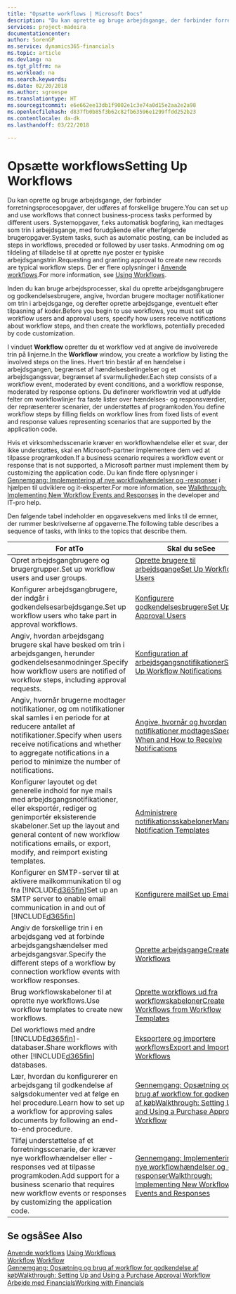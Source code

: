 ```yaml
---
title: "Opsætte workflows | Microsoft Docs"
description: "Du kan oprette og bruge arbejdsgange, der forbinder forretningsprocesopgaver, der udføres af forskellige brugere. Systemopgaver, f.eks automatisk bogføring, kan medtages som trin i arbejdsgange, med forudgående eller efterfølgende brugeropgaver. Anmodning om og tildeling af tilladelse til at oprette nye poster er typiske arbejdsgangstrin."
services: project-madeira
documentationcenter: 
author: SorenGP
ms.service: dynamics365-financials
ms.topic: article
ms.devlang: na
ms.tgt_pltfrm: na
ms.workload: na
ms.search.keywords: 
ms.date: 02/20/2018
ms.author: sgroespe
ms.translationtype: HT
ms.sourcegitcommit: e6e662ee13db1f9002e1c3e74a0d15e2aa2e2a98
ms.openlocfilehash: d837fb0b85f3b62c82fb63596e1299ffdd252b23
ms.contentlocale: da-dk
ms.lasthandoff: 03/22/2018

---
```

# <a name="setting-up-workflows"></a><span data-ttu-id="58908-105">Opsætte workflows</span><span class="sxs-lookup"><span data-stu-id="58908-105">Setting Up Workflows</span></span>
<span data-ttu-id="58908-106">Du kan oprette og bruge arbejdsgange, der forbinder forretningsprocesopgaver, der udføres af forskellige brugere.</span><span class="sxs-lookup"><span data-stu-id="58908-106">You can set up and use workflows that connect business-process tasks performed by different users.</span></span> <span data-ttu-id="58908-107">Systemopgaver, f.eks automatisk bogføring, kan medtages som trin i arbejdsgange, med forudgående eller efterfølgende brugeropgaver.</span><span class="sxs-lookup"><span data-stu-id="58908-107">System tasks, such as automatic posting, can be included as steps in workflows, preceded or followed by user tasks.</span></span> <span data-ttu-id="58908-108">Anmodning om og tildeling af tilladelse til at oprette nye poster er typiske arbejdsgangstrin.</span><span class="sxs-lookup"><span data-stu-id="58908-108">Requesting and granting approval to create new records are typical workflow steps.</span></span> <span data-ttu-id="58908-109">Der er flere oplysninger i [Anvende workflows](across-use-workflows.md).</span><span class="sxs-lookup"><span data-stu-id="58908-109">For more information, see [Using Workflows](across-use-workflows.md).</span></span>  

 <span data-ttu-id="58908-110">Inden du kan bruge arbejdsprocesser, skal du oprette arbejdsgangbrugere og godkendelsesbrugere, angive, hvordan brugere modtager notifikationer om trin i arbejdsgange, og derefter oprette arbejdsgange, eventuelt efter tilpasning af koder.</span><span class="sxs-lookup"><span data-stu-id="58908-110">Before you begin to use workflows, you must set up workflow users and approval users, specify how users receive notifications about workflow steps, and then create the workflows, potentially preceded by code customization.</span></span>  

 <span data-ttu-id="58908-111">I vinduet **Workflow** opretter du et workflow ved at angive de involverede trin på linjerne.</span><span class="sxs-lookup"><span data-stu-id="58908-111">In the **Workflow** window, you create a workflow by listing the involved steps on the lines.</span></span> <span data-ttu-id="58908-112">Hvert trin består af en hændelse i arbejdsgangen, begrænset af hændelsesbetingelser og et arbejdsgangssvar, begrænset af svarmuligheder.</span><span class="sxs-lookup"><span data-stu-id="58908-112">Each step consists of a workflow event, moderated by event conditions, and a workflow response, moderated by response options.</span></span> <span data-ttu-id="58908-113">Du definerer workflowtrin ved at udfylde felter om workflowlinjer fra faste lister over hændelses- og responsværdier, der repræsenterer scenarier, der understøttes af programkoden.</span><span class="sxs-lookup"><span data-stu-id="58908-113">You define workflow steps by filling fields on workflow lines from fixed lists of event and response values representing scenarios that are supported by the application code.</span></span>  

 <span data-ttu-id="58908-114">Hvis et virksomhedsscenarie kræver en workflowhændelse eller et svar, der ikke understøttes, skal en Microsoft-partner implementere dem ved at tilpasse programkoden.</span><span class="sxs-lookup"><span data-stu-id="58908-114">If a business scenario requires a workflow event or response that is not supported, a Microsoft partner must implement them by customizing the application code.</span></span> <span data-ttu-id="58908-115">Du kan finde flere oplysninger i [Gennemgang: Implementering af nye workflowhændelser og -responser](/dynamics-nav/Walkthrough--Implementing-New-Workflow-Events-and-Responses) i hjælpen til udviklere og it-eksperter.</span><span class="sxs-lookup"><span data-stu-id="58908-115">For more information, see [Walkthrough: Implementing New Workflow Events and Responses](/dynamics-nav/Walkthrough--Implementing-New-Workflow-Events-and-Responses) in the developer and IT-pro help.</span></span>

 <span data-ttu-id="58908-116">Den følgende tabel indeholder en opgavesekvens med links til de emner, der rummer beskrivelserne af opgaverne.</span><span class="sxs-lookup"><span data-stu-id="58908-116">The following table describes a sequence of tasks, with links to the topics that describe them.</span></span>  

|<span data-ttu-id="58908-117">**For at**</span><span class="sxs-lookup"><span data-stu-id="58908-117">**To**</span></span>|<span data-ttu-id="58908-118">**Skal du se**</span><span class="sxs-lookup"><span data-stu-id="58908-118">**See**</span></span>|  
|------------|-------------|  
|<span data-ttu-id="58908-119">Opret arbejdsgangbrugere og brugergrupper.</span><span class="sxs-lookup"><span data-stu-id="58908-119">Set up workflow users and user groups.</span></span>|[<span data-ttu-id="58908-120">Oprette brugere til arbejdsgange</span><span class="sxs-lookup"><span data-stu-id="58908-120">Set Up Workflow Users</span></span>](across-how-to-set-up-workflow-users.md)|  
|<span data-ttu-id="58908-121">Konfigurer arbejdsgangbrugere, der indgår i godkendelsesarbejdsgange.</span><span class="sxs-lookup"><span data-stu-id="58908-121">Set up workflow users who take part in approval workflows.</span></span>|[<span data-ttu-id="58908-122">Konfigurere godkendelsesbrugere</span><span class="sxs-lookup"><span data-stu-id="58908-122">Set Up Approval Users</span></span>](across-how-to-set-up-approval-users.md)|  
|<span data-ttu-id="58908-123">Angiv, hvordan arbejdsgang brugere skal have besked om trin i arbejdsgangen, herunder godkendelsesanmodninger.</span><span class="sxs-lookup"><span data-stu-id="58908-123">Specify how workflow users are notified of workflow steps, including approval requests.</span></span>|[<span data-ttu-id="58908-124">Konfiguration af arbejdsgangsnotifikationer</span><span class="sxs-lookup"><span data-stu-id="58908-124">Setting Up Workflow Notifications</span></span>](across-setting-up-workflow-notifications.md)|  
|<span data-ttu-id="58908-125">Angiv, hvornår brugerne modtager notifikationer, og om notifikationer skal samles i en periode for at reducere antallet af notifikationer.</span><span class="sxs-lookup"><span data-stu-id="58908-125">Specify when users receive notifications and whether to aggregate notifications in a period to minimize the number of notifications.</span></span>|[<span data-ttu-id="58908-126">Angive, hvornår og hvordan notifikationer modtages</span><span class="sxs-lookup"><span data-stu-id="58908-126">Specify When and How to Receive Notifications</span></span>](across-how-to-specify-when-and-how-to-receive-notifications.md)|  
|<span data-ttu-id="58908-127">Konfigurer layoutet og det generelle indhold for nye mails med arbejdsgangsnotifikationer, eller eksportér, rediger og genimportér eksisterende skabeloner.</span><span class="sxs-lookup"><span data-stu-id="58908-127">Set up the layout and general content of new workflow notifications emails, or export, modify, and reimport existing templates.</span></span>|[<span data-ttu-id="58908-128">Administrere notifikationsskabeloner</span><span class="sxs-lookup"><span data-stu-id="58908-128">Manage Notification Templates</span></span>](across-how-to-manage-notification-templates.md)|  
|<span data-ttu-id="58908-129">Konfigurer en SMTP-server til at aktivere mailkommunikation til og fra [!INCLUDE[d365fin](includes/d365fin_md.md)]</span><span class="sxs-lookup"><span data-stu-id="58908-129">Set up an SMTP server to enable email communication in and out of [!INCLUDE[d365fin](includes/d365fin_md.md)]</span></span>|[<span data-ttu-id="58908-130">Konfigurere mail</span><span class="sxs-lookup"><span data-stu-id="58908-130">Set up Email</span></span>](madeira-how-setup-email.md)|
|<span data-ttu-id="58908-131">Angiv de forskellige trin i en arbejdsgang ved at forbinde arbejdsgangshændelser med arbejdsgangsvar.</span><span class="sxs-lookup"><span data-stu-id="58908-131">Specify the different steps of a workflow by connection workflow events with workflow responses.</span></span>|[<span data-ttu-id="58908-132">Oprette arbejdsgange</span><span class="sxs-lookup"><span data-stu-id="58908-132">Create Workflows</span></span>](across-how-to-create-workflows.md)|  
|<span data-ttu-id="58908-133">Brug workflowskabeloner til at oprette nye workflows.</span><span class="sxs-lookup"><span data-stu-id="58908-133">Use workflow templates to create new workflows.</span></span>|[<span data-ttu-id="58908-134">Oprette workflows ud fra workflowskabeloner</span><span class="sxs-lookup"><span data-stu-id="58908-134">Create Workflows from Workflow Templates</span></span>](across-how-to-create-workflows-from-workflow-templates.md)|  
|<span data-ttu-id="58908-135">Del workflows med andre [!INCLUDE[d365fin](includes/d365fin_md.md)]-databaser.</span><span class="sxs-lookup"><span data-stu-id="58908-135">Share workflows with other [!INCLUDE[d365fin](includes/d365fin_md.md)] databases.</span></span>|[<span data-ttu-id="58908-136">Eksportere og importere workflows</span><span class="sxs-lookup"><span data-stu-id="58908-136">Export and Import Workflows</span></span>](across-how-to-export-and-import-workflows.md)|  
|<span data-ttu-id="58908-137">Lær, hvordan du konfigurerer en arbejdsgang til godkendelse af salgsdokumenter ved at følge en hel procedure.</span><span class="sxs-lookup"><span data-stu-id="58908-137">Learn how to set up a workflow for approving sales documents by following an end-to-end procedure.</span></span>|[<span data-ttu-id="58908-138">Gennemgang: Opsætning og brug af workflow for godkendelse af køb</span><span class="sxs-lookup"><span data-stu-id="58908-138">Walkthrough: Setting Up and Using a Purchase Approval Workflow</span></span>](walkthrough-setting-up-and-using-a-purchase-approval-workflow.md)|  
|<span data-ttu-id="58908-139">Tilføj understøttelse af et forretningsscenarie, der kræver nye workflowhændelser eller -responses ved at tilpasse programkoden.</span><span class="sxs-lookup"><span data-stu-id="58908-139">Add support for a business scenario that requires new workflow events or responses by customizing the application code.</span></span>|[<span data-ttu-id="58908-140">Gennemgang: Implementering af nye workflowhændelser og -responser</span><span class="sxs-lookup"><span data-stu-id="58908-140">Walkthrough: Implementing New Workflow Events and Responses</span></span>](/dynamics-nav/Walkthrough--Implementing-New-Workflow-Events-and-Responses)|  

## <a name="see-also"></a><span data-ttu-id="58908-141">Se også</span><span class="sxs-lookup"><span data-stu-id="58908-141">See Also</span></span>  
 <span data-ttu-id="58908-142">[Anvende workflows](across-use-workflows.md) </span><span class="sxs-lookup"><span data-stu-id="58908-142">[Using Workflows](across-use-workflows.md) </span></span>  
 <span data-ttu-id="58908-143">[Workflow](across-workflow.md) </span><span class="sxs-lookup"><span data-stu-id="58908-143">[Workflow](across-workflow.md) </span></span>  
 [<span data-ttu-id="58908-144">Gennemgang: Opsætning og brug af workflow for godkendelse af køb</span><span class="sxs-lookup"><span data-stu-id="58908-144">Walkthrough: Setting Up and Using a Purchase Approval Workflow</span></span>](walkthrough-setting-up-and-using-a-purchase-approval-workflow.md)  
 [<span data-ttu-id="58908-145">Arbejde med Financials</span><span class="sxs-lookup"><span data-stu-id="58908-145">Working with Financials</span></span>](ui-work-product.md)

